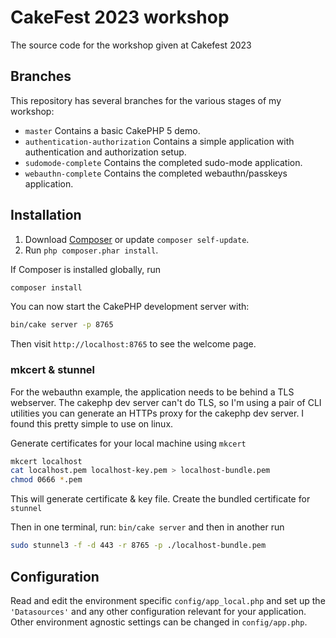 # CakeFest 2023 workshop

The source code for the workshop given at Cakefest 2023

## Branches

This repository has several branches for the various stages of my workshop:

- `master` Contains a basic CakePHP 5 demo.
- `authentication-authorization` Contains a simple application with
  authentication and authorization setup.
- `sudomode-complete` Contains the completed sudo-mode application.
- `webauthn-complete` Contains the completed webauthn/passkeys application.

## Installation

1. Download [Composer](https://getcomposer.org/doc/00-intro.md) or update `composer self-update`.
2. Run `php composer.phar install`.

If Composer is installed globally, run

```bash
composer install
```

You can now start the CakePHP development server with:

```bash
bin/cake server -p 8765
```
Then visit `http://localhost:8765` to see the welcome page.

### mkcert & stunnel

For the webauthn example, the application needs to be behind a TLS webserver.
The cakephp dev server can't do TLS, so I'm using a pair of CLI utilities you
can generate an HTTPs proxy for the cakephp dev server. I found this pretty
simple to use on linux.

Generate certificates for your local machine using `mkcert`

```bash
mkcert localhost
cat localhost.pem localhost-key.pem > localhost-bundle.pem
chmod 0666 *.pem
```

This will generate certificate & key file. Create the bundled certificate
for `stunnel`

Then in one terminal, run: `bin/cake server` and then in another run 

```bash
sudo stunnel3 -f -d 443 -r 8765 -p ./localhost-bundle.pem
```

## Configuration

Read and edit the environment specific `config/app_local.php` and set up the
`'Datasources'` and any other configuration relevant for your application.
Other environment agnostic settings can be changed in `config/app.php`.
